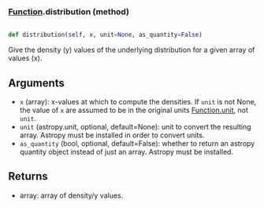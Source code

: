 ### [Function](Function.md).distribution (method)


```py

def distribution(self, x, unit=None, as_quantity=False)

```



Give the density (y) values of the underlying distribution for a given
array of values (x).

Arguments
----------
* `x` (array): x-values at which to compute the densities.  If `unit` is
    not None, the value of `x` are assumed to be in the original units
    [Function.unit](Function.unit.md), not `unit`.
* `unit` (astropy.unit, optional, default=None): unit to convert the
    resulting array.  Astropy must be installed in order to convert units.
* `as_quantity` (bool, optional, default=False): whether to return an
    astropy quantity object instead of just an array.  Astropy must
    be installed.

Returns
---------
* array: array of density/y values.

